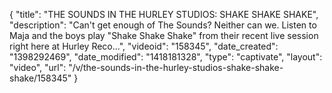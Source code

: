 {
    "title": "THE SOUNDS IN THE HURLEY STUDIOS: SHAKE SHAKE SHAKE",
    "description": "Can't get enough of The Sounds? Neither can we. Listen to Maja and the boys play \"Shake Shake Shake\" from their recent live session right here at Hurley Reco...",
    "videoid": "158345",
    "date_created": "1398292469",
    "date_modified": "1418181328",
    "type": "captivate",
    "layout": "video",
    "url": "\/v\/the-sounds-in-the-hurley-studios-shake-shake-shake\/158345"
}